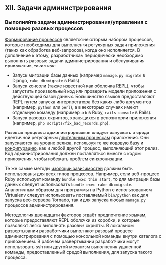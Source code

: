 ## XII. Задачи администрирования
### Выполняйте задачи администрирования/управления с помощью разовых процессов

[Формирование процессов](./concurrency) является некоторым набором процессов, которые необходимы для выполнения регулярных задач приложения (таких как обработка веб-запросов), когда оно исполняется. В дополнение к этому, разработчикам периодически необходимо выполнять разовые задачи администрирования и обслуживания приложения, такие как:

* Запуск миграции базы данных (например `manage.py migrate` в Django, `rake db:migrate` в Rails).
* Запуск консоли (также известной как оболочка [REPL](http://en.wikipedia.org/wiki/Read-eval-print_loop)), чтобы запустить произвольный код или проверить модели приложения с действующей базой данных. Большинство языков предоставляют REPL путем запуска интерпретатора без каких-либо аргументов (например, `python` или `perl`), а в некоторых случаях имеют отдельную команду (например `irb` в Ruby, `rails console` в Rails).
* Запуск разовых скриптов, хранящихся в репозитории приложения (например, `php scripts/fix_bad_records.php`).

Разовые процессы администрирования следует запускать в среде идентичной регулярным [длительным процессам](./processes) приложения. Они запускаются на уровне [релиза](./build-release-run), используя те же [кодовую базу](./codebase) и [конфигурацию](./config), как и любой другой процесс, выполняющий этот релиз. Код администрирования должен поставляться вместе с кодом приложения, чтобы избежать проблем синхронизации.

Те же самые методы [изоляции зависимостей](./dependencies) должны быть использованы для всех типов процессов. Например, если веб-процесс Ruby использует команду `bundle exec thin start`, то для миграции базы данных следует использовать `bundle exec rake db:migrate`. Аналогичным образом для программы на Python с использованием Virtualenv следует использовать поставляемый `bin/python` как для запуска веб-сервера Tornado, так и для запуска любых `manage.py` процессов администрирования.

Методология двенадцати факторов отдаёт предпочтение языкам, которые предоставляют REPL оболочки из коробки, и которые позволяют легко выполнять разовые скрипты. В локальном развертывании разработчики выполняют разовый процесс администрирования с помощью консольной команды внутри каталога с приложением. В рабочем развертывании разработчики могут использовать ssh или другой механизм выполнения удаленной команды, предоставленный средой выполнения, для запуска такого процесса.
